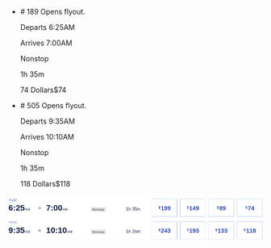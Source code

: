 * \# 189 Opens flyout.
    
    Departs 6:25AM
    
    Arrives 7:00AM
    
    Nonstop
    
    1h 35m
    
    74 Dollars$74
    
* \# 505 Opens flyout.
    
    Departs 9:35AM
    
    Arrives 10:10AM
    
    Nonstop
    
    1h 35m
    
    118 Dollars$118
    

![](southwest-01-05.png)